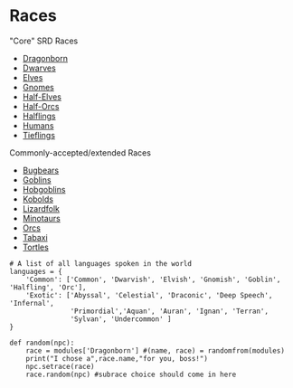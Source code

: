 # Races

"Core" SRD Races

* [Dragonborn](Dragonborn)
* [Dwarves](Dwarves)
* [Elves](Elves)
* [Gnomes](Gnomes)
* [Half-Elves](Half-Elves)
* [Half-Orcs](Half-Orcs)
* [Halflings](Halflings)
* [Humans](Humans)
* [Tieflings](Tieflings)

Commonly-accepted/extended Races

* [Bugbears](Bugbears)
* [Goblins](Goblins)
* [Hobgoblins](Hobgoblins)
* [Kobolds](Kobolds)
* [Lizardfolk](Lizardfolk)
* [Minotaurs](Minotaurs)
* [Orcs](Orcs)
* [Tabaxi](Tabaxi)
* [Tortles](Tortles)

```
# A list of all languages spoken in the world
languages = {
    'Common': ['Common', 'Dwarvish', 'Elvish', 'Gnomish', 'Goblin', 'Halfling', 'Orc'],
    'Exotic': ['Abyssal', 'Celestial', 'Draconic', 'Deep Speech', 'Infernal', 
               'Primordial','Aquan', 'Auran', 'Ignan', 'Terran',
               'Sylvan', 'Undercommon' ]
}

def random(npc):
    race = modules['Dragonborn'] #(name, race) = randomfrom(modules)
    print("I chose a",race.name,"for you, boss!")
    npc.setrace(race)
    race.random(npc) #subrace choice should come in here
```
